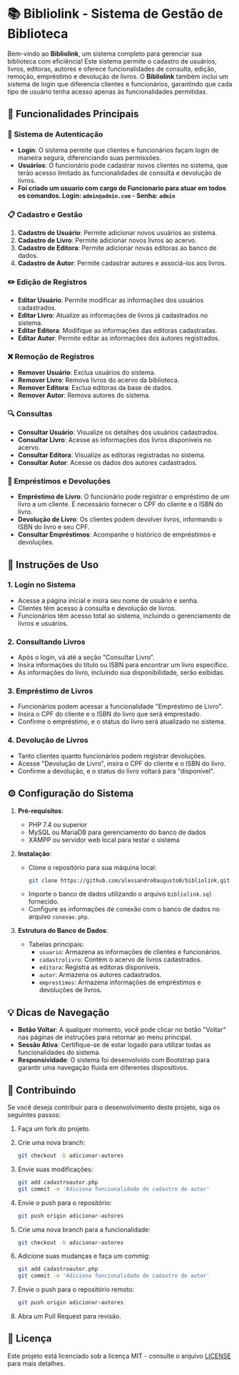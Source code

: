 # 📚 Bibliolink - Sistema de Gestão de Biblioteca

Bem-vindo ao **Bibliolink**, um sistema completo para gerenciar sua biblioteca com eficiência! Este sistema permite o cadastro de usuários, livros, editoras, autores e oferece funcionalidades de consulta, edição, remoção, empréstimo e devolução de livros. O **Bibliolink** também inclui um sistema de login que diferencia clientes e funcionários, garantindo que cada tipo de usuário tenha acesso apenas às funcionalidades permitidas.

## 🚀 Funcionalidades Principais

### 🔑 Sistema de Autenticação
- **Login**: O sistema permite que clientes e funcionários façam login de maneira segura, diferenciando suas permissões.
- **Usuários**: O funcionário pode cadastrar novos clientes no sistema, que terão acesso limitado às funcionalidades de consulta e devolução de livros.
- **Foi criado um usuario com cargo de Funcionario para atuar em todos os comandos. Login: `admin@admin.com` - Senha: `admin`**

### 📋 Cadastro e Gestão
1. **Cadastro de Usuário**: Permite adicionar novos usuários ao sistema.
2. **Cadastro de Livro**: Permite adicionar novos livros ao acervo.
3. **Cadastro de Editora**: Permite adicionar novas editoras ao banco de dados.
4. **Cadastro de Autor**: Permite cadastrar autores e associá-los aos livros.

### ✏️ Edição de Registros
- **Editar Usuário**: Permite modificar as informações dos usuários cadastrados.
- **Editar Livro**: Atualize as informações de livros já cadastrados no sistema.
- **Editar Editora**: Modifique as informações das editoras cadastradas.
- **Editar Autor**: Permite editar as informações dos autores registrados.

### ❌ Remoção de Registros
- **Remover Usuário**: Exclua usuários do sistema.
- **Remover Livro**: Remova livros do acervo da biblioteca.
- **Remover Editora**: Exclua editoras da base de dados.
- **Remover Autor**: Remova autores do sistema.

### 🔍 Consultas
- **Consultar Usuário**: Visualize os detalhes dos usuários cadastrados.
- **Consultar Livro**: Acesse as informações dos livros disponíveis no acervo.
- **Consultar Editora**: Visualize as editoras registradas no sistema.
- **Consultar Autor**: Acesse os dados dos autores cadastrados.

### 📖 Empréstimos e Devoluções
- **Empréstimo de Livro**: O funcionário pode registrar o empréstimo de um livro a um cliente. É necessário fornecer o CPF do cliente e o ISBN do livro.
- **Devolução de Livro**: Os clientes podem devolver livros, informando o ISBN do livro e seu CPF.
- **Consultar Empréstimos**: Acompanhe o histórico de empréstimos e devoluções.

## 📄 Instruções de Uso

### 1. **Login no Sistema**
   - Acesse a página inicial e insira seu nome de usuário e senha.
   - Clientes têm acesso à consulta e devolução de livros.
   - Funcionários têm acesso total ao sistema, incluindo o gerenciamento de livros e usuários.

### 2. **Consultando Livros**
   - Após o login, vá até a seção "Consultar Livro".
   - Insira informações do título ou ISBN para encontrar um livro específico.
   - As informações do livro, incluindo sua disponibilidade, serão exibidas.

### 3. **Empréstimo de Livros**
   - Funcionários podem acessar a funcionalidade "Empréstimo de Livro".
   - Insira o CPF do cliente e o ISBN do livro que será emprestado.
   - Confirme o empréstimo, e o status do livro será atualizado no sistema.

### 4. **Devolução de Livros**
   - Tanto clientes quanto funcionários podem registrar devoluções.
   - Acesse "Devolução de Livro", insira o CPF do cliente e o ISBN do livro.
   - Confirme a devolução, e o status do livro voltará para "disponível".

## ⚙️ Configuração do Sistema

1. **Pré-requisitos**:
   - PHP 7.4 ou superior
   - MySQL ou MariaDB para gerenciamento do banco de dados
   - XAMPP ou servidor web local para testar o sistema

2. **Instalação**:
   - Clone o repositório para sua máquina local:
     ```bash
     git clone https://github.com/alessandro0augusto0/bibliolink.git
     ```
   - Importe o banco de dados utilizando o arquivo `bibliolink.sql` fornecido.
   - Configure as informações de conexão com o banco de dados no arquivo `conexao.php`.

3. **Estrutura do Banco de Dados**:
   - Tabelas principais:
     - `usuario`: Armazena as informações de clientes e funcionários.
     - `cadastrolivro`: Contém o acervo de livros cadastrados.
     - `editora`: Registra as editoras disponíveis.
     - `autor`: Armazena os autores cadastrados.
     - `emprestimos`: Armazena informações de empréstimos e devoluções de livros.

## 💡 Dicas de Navegação

- **Botão Voltar**: A qualquer momento, você pode clicar no botão "Voltar" nas páginas de instruções para retornar ao menu principal.
- **Sessão Ativa**: Certifique-se de estar logado para utilizar todas as funcionalidades do sistema.
- **Responsividade**: O sistema foi desenvolvido com Bootstrap para garantir uma navegação fluida em diferentes dispositivos.

## 🤝 Contribuindo

Se você deseja contribuir para o desenvolvimento deste projeto, siga os seguintes passos:
1. Faça um fork do projeto.
2. Crie uma nova branch:
   ```bash
   git checkout -b adicionar-autores
   ```
3. Envie suas modificações:
    ```bash
    git add cadastroautor.php
   git commit -m 'Adiciona funcionalidade de cadastro de autor'
    ```

4. Envie o push para o repositório:
    ```bash
    git push origin adicionar-autores
    ```
    
5. Crie uma nova branch para a funcionalidade:
   ```bash
   git checkout -b adicionar-autores
   ```

6. Adicione suas mudanças e faça um commig:
   ```bash
   git add cadastroautor.php
   git commit -m 'Adiciona funcionalidade de cadastro de autor'
   ```

7. Envie o push para o repositório remoto:
   ```bash
   git push origin adicionar-autores
   ```

8. Abra um Pull Request para revisão.

## 📝 Licença

Este projeto está licenciado sob a licença MIT - consulte o arquivo [LICENSE](LICENSE) para mais detalhes.
